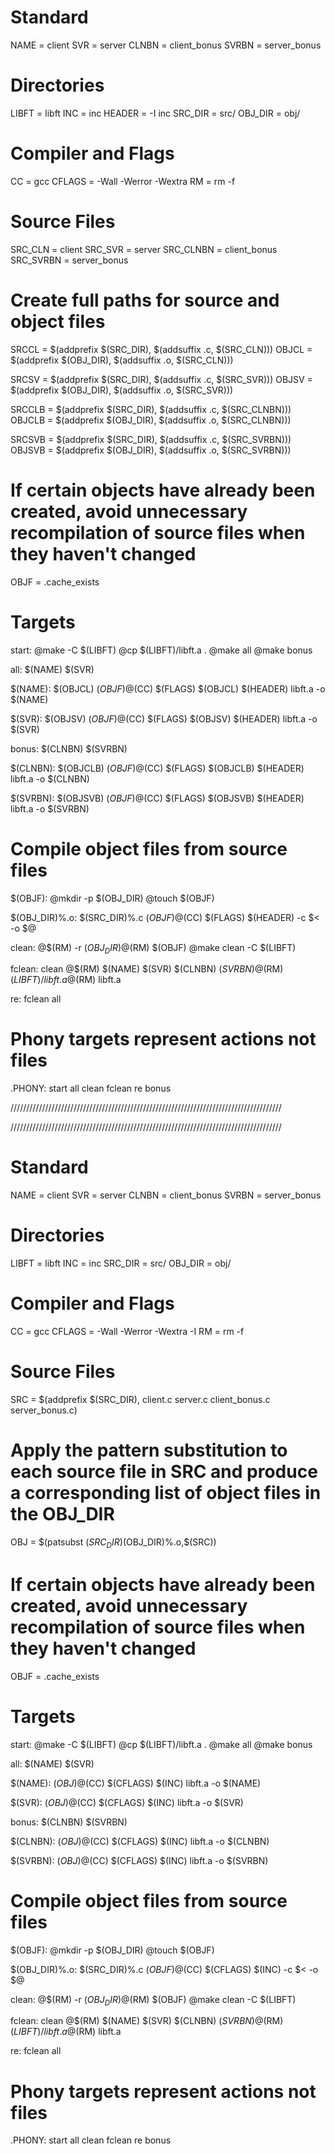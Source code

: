 # Standard
NAME				= client
SVR					= server
CLNBN				= client_bonus
SVRBN				= server_bonus

# Directories
LIBFT				= libft
INC					= inc
HEADER				= -I inc
SRC_DIR				= src/
OBJ_DIR				= obj/

# Compiler and Flags
CC					= gcc
CFLAGS				= -Wall -Werror -Wextra
RM					= rm -f

# Source Files
SRC_CLN				= client
SRC_SVR				= server
SRC_CLNBN			= client_bonus
SRC_SVRBN			= server_bonus

# Create full paths for source and object files
SRCCL 				= $(addprefix $(SRC_DIR), $(addsuffix .c, $(SRC_CLN)))
OBJCL 				= $(addprefix $(OBJ_DIR), $(addsuffix .o, $(SRC_CLN)))

SRCSV 				= $(addprefix $(SRC_DIR), $(addsuffix .c, $(SRC_SVR)))
OBJSV 				= $(addprefix $(OBJ_DIR), $(addsuffix .o, $(SRC_SVR)))

SRCCLB 				= $(addprefix $(SRC_DIR), $(addsuffix .c, $(SRC_CLNBN)))
OBJCLB				= $(addprefix $(OBJ_DIR), $(addsuffix .o, $(SRC_CLNBN)))

SRCSVB 				= $(addprefix $(SRC_DIR), $(addsuffix .c, $(SRC_SVRBN)))
OBJSVB 				= $(addprefix $(OBJ_DIR), $(addsuffix .o, $(SRC_SVRBN)))

# If certain objects have already been created, avoid unnecessary recompilation of source files when they haven't changed
OBJF				= .cache_exists

# Targets
start:
					@make -C $(LIBFT)
					@cp $(LIBFT)/libft.a .
					@make all
					@make bonus


all:				$(NAME) $(SVR)


$(NAME):			$(OBJCL) $(OBJF)
					@$(CC) $(FLAGS) $(OBJCL) $(HEADER) libft.a -o $(NAME)


$(SVR):				$(OBJSV) $(OBJF)
					@$(CC) $(FLAGS) $(OBJSV) $(HEADER) libft.a -o $(SVR)
					

bonus:				$(CLNBN) $(SVRBN)


$(CLNBN):			$(OBJCLB) $(OBJF)
					@$(CC) $(FLAGS) $(OBJCLB) $(HEADER) libft.a -o $(CLNBN)


$(SVRBN):			$(OBJSVB) $(OBJF)
					@$(CC) $(FLAGS) $(OBJSVB) $(HEADER) libft.a -o $(SVRBN)

# Compile object files from source files
$(OBJF):
					@mkdir -p $(OBJ_DIR)
					@touch $(OBJF)


$(OBJ_DIR)%.o:		$(SRC_DIR)%.c $(OBJF)
					@$(CC) $(FLAGS) $(HEADER) -c $< -o $@


clean:
					@$(RM) -r $(OBJ_DIR)
					@$(RM) $(OBJF)
					@make clean -C $(LIBFT)
			

fclean:				clean
					@$(RM) $(NAME) $(SVR) $(CLNBN) $(SVRBN)
					@$(RM) $(LIBFT)/libft.a
					@$(RM) libft.a


re:					fclean all

# Phony targets represent actions not files
.PHONY:				start all clean fclean re bonus



//////////////////////////////////////////////////////////////////////////////////////





//////////////////////////////////////////////////////////////////////////////////////



# Standard
NAME				= client
SVR					= server
CLNBN				= client_bonus
SVRBN				= server_bonus

# Directories
LIBFT				= libft
INC					= inc
SRC_DIR				= src/
OBJ_DIR				= obj/

# Compiler and Flags
CC					= gcc
CFLAGS				= -Wall -Werror -Wextra -I
RM					= rm -f

# Source Files
SRC 				= $(addprefix $(SRC_DIR), client.c server.c client_bonus.c server_bonus.c)

# Apply the pattern substitution to each source file in SRC and produce a corresponding list of object files in the OBJ_DIR
OBJ 				= $(patsubst $(SRC_DIR)%.c,$(OBJ_DIR)%.o,$(SRC))

# If certain objects have already been created, avoid unnecessary recompilation of source files when they haven't changed
OBJF				= .cache_exists

# Targets
start:
					@make -C $(LIBFT)
					@cp $(LIBFT)/libft.a .
					@make all
					@make bonus


all:				$(NAME) $(SVR)


$(NAME):			$(OBJ)
					@$(CC) $(CFLAGS) $(INC) libft.a -o $(NAME)


$(SVR):				$(OBJ)
					@$(CC) $(CFLAGS) $(INC) libft.a -o $(SVR)
					

bonus:				$(CLNBN) $(SVRBN)


$(CLNBN):			$(OBJ)
					@$(CC) $(CFLAGS) $(INC) libft.a -o $(CLNBN)


$(SVRBN):			$(OBJ)
					@$(CC) $(CFLAGS) $(INC) libft.a -o $(SVRBN)

# Compile object files from source files
$(OBJF):
					@mkdir -p $(OBJ_DIR)
					@touch $(OBJF)


$(OBJ_DIR)%.o:		$(SRC_DIR)%.c $(OBJF)
					@$(CC) $(CFLAGS) $(INC) -c $< -o $@


clean:
					@$(RM) -r $(OBJ_DIR)
					@$(RM) $(OBJF)
					@make clean -C $(LIBFT)
			

fclean:				clean
					@$(RM) $(NAME) $(SVR) $(CLNBN) $(SVRBN)
					@$(RM) $(LIBFT)/libft.a
					@$(RM) libft.a


re:					fclean all

# Phony targets represent actions not files
.PHONY:				start all clean fclean re bonus
